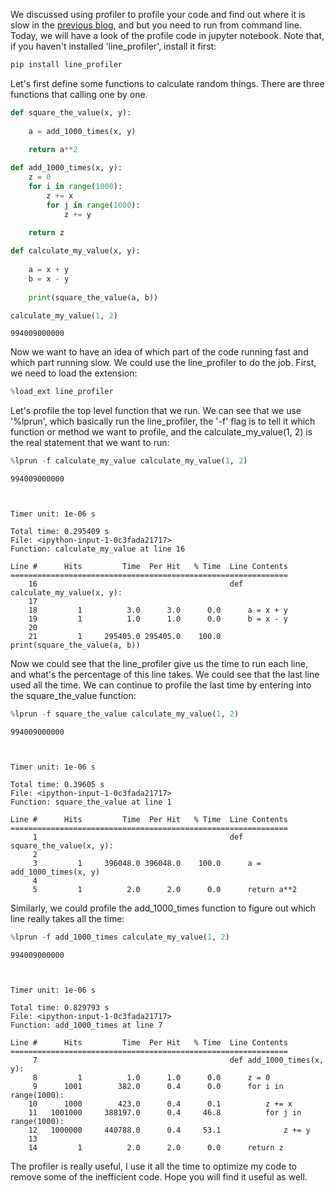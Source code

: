 
We discussed using profiler to profile your code and find out where it is slow in the [previous blog](http://qingkaikong.blogspot.com/2016/01/profile-your-python-code.html), and but you need to run from command line. Today, we will have a look of the profile code in jupyter notebook. Note that, if you haven't installed 'line_profiler', install it first:

```python
pip install line_profiler
```



Let's first define some functions to calculate random things. There are three functions that calling one by one. 


```python
def square_the_value(x, y):
    
    a = add_1000_times(x, y)
    
    return a**2

def add_1000_times(x, y):
    z = 0
    for i in range(1000):
        z += x
        for j in range(1000):
            z += y
        
    return z

def calculate_my_value(x, y):
    
    a = x + y
    b = x - y
    
    print(square_the_value(a, b))
```


```python
calculate_my_value(1, 2)
```

    994009000000


Now we want to have an idea of which part of the code running fast and which part running slow. We could use the line_profiler to do the job. First, we need to load the extension:


```python
%load_ext line_profiler
```

Let's profile the top level function that we run. We can see that we use '%lprun', which basically run the line_profiler, the '-f' flag is to tell it which function or method we want to profile, and the calculate_my_value(1, 2) is the real statement that we want to run:


```python
%lprun -f calculate_my_value calculate_my_value(1, 2)
```

    994009000000



    Timer unit: 1e-06 s
    
    Total time: 0.295409 s
    File: <ipython-input-1-0c3fada21717>
    Function: calculate_my_value at line 16
    
    Line #      Hits         Time  Per Hit   % Time  Line Contents
    ==============================================================
        16                                           def calculate_my_value(x, y):
        17                                               
        18         1          3.0      3.0      0.0      a = x + y
        19         1          1.0      1.0      0.0      b = x - y
        20                                               
        21         1     295405.0 295405.0    100.0      print(square_the_value(a, b))


Now we could see that the line_profiler give us the time to run each line, and what's the percentage of this line takes. We could see that the last line used all the time. We can continue to profile the last time by entering into the square_the_value function:


```python
%lprun -f square_the_value calculate_my_value(1, 2)
```

    994009000000



    Timer unit: 1e-06 s
    
    Total time: 0.39605 s
    File: <ipython-input-1-0c3fada21717>
    Function: square_the_value at line 1
    
    Line #      Hits         Time  Per Hit   % Time  Line Contents
    ==============================================================
         1                                           def square_the_value(x, y):
         2                                               
         3         1     396048.0 396048.0    100.0      a = add_1000_times(x, y)
         4                                               
         5         1          2.0      2.0      0.0      return a**2


Similarly, we could profile the add_1000_times function to figure out which line really takes all the time:


```python
%lprun -f add_1000_times calculate_my_value(1, 2)
```

    994009000000



    Timer unit: 1e-06 s
    
    Total time: 0.829793 s
    File: <ipython-input-1-0c3fada21717>
    Function: add_1000_times at line 7
    
    Line #      Hits         Time  Per Hit   % Time  Line Contents
    ==============================================================
         7                                           def add_1000_times(x, y):
         8         1          1.0      1.0      0.0      z = 0
         9      1001        382.0      0.4      0.0      for i in range(1000):
        10      1000        423.0      0.4      0.1          z += x
        11   1001000     388197.0      0.4     46.8          for j in range(1000):
        12   1000000     440788.0      0.4     53.1              z += y
        13                                                   
        14         1          2.0      2.0      0.0      return z


The profiler is really useful, I use it all the time to optimize my code to remove some of the inefficient code. Hope you will find it useful as well. 
